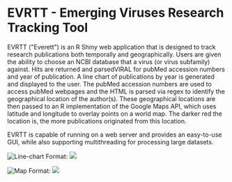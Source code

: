 # EVRTT - Emerging Viruses Research Tracking Tool

EVRTT ("Everett") is an R Shiny web application that is designed to track research publications 
both temporally and geographically. Users are given the ability to choose an NCBI database that 
a virus (or virus subfamily) against. Hits are returned and parsedVIRAL for pubMed accession 
numbers and year of publication. A line chart of publications by year is generated and displayed 
to the user. The pubMed accession numbers are used to access pubMed webpages and the HTML is 
parsed via regex to identify the geographical location of the author(s). These geographical 
locations are then passed to an R implementation of the Google Maps API, which uses latitude and 
longitude to overlay points on a world map. The darker red the location is, the more publications 
originated from this location. 

EVRTT is capable of running on a web server and provides an easy-to-use GUI, while also supporting 
multithreading for processing large datasets. 

![Line-chart](/Mononegairales_trends_over_time)
Format: ![](url)

![Map](/Mononegairales_date)
Format: ![](url)
